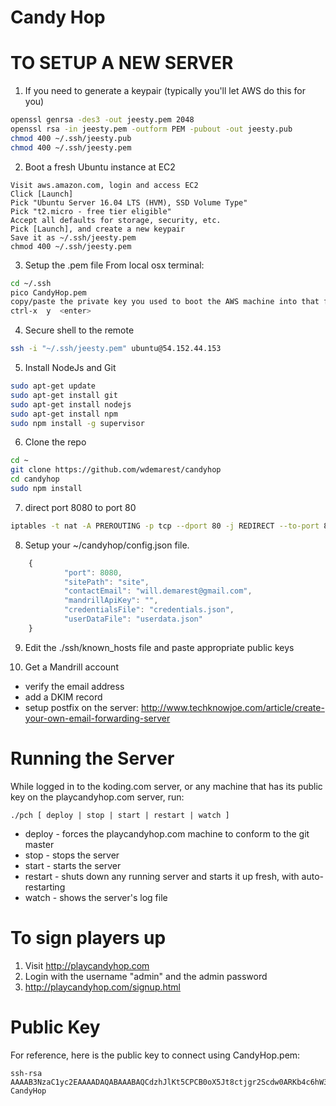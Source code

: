 # Candy Hop

# TO SETUP A NEW SERVER

1. If you need to generate a keypair (typically you'll let AWS do this for you)
```bash
openssl genrsa -des3 -out jeesty.pem 2048
openssl rsa -in jeesty.pem -outform PEM -pubout -out jeesty.pub
chmod 400 ~/.ssh/jeesty.pub
chmod 400 ~/.ssh/jeesty.pem
```

2. Boot a fresh Ubuntu instance at EC2
```
Visit aws.amazon.com, login and access EC2
Click [Launch]
Pick "Ubuntu Server 16.04 LTS (HVM), SSD Volume Type"
Pick "t2.micro - free tier eligible"
Accept all defaults for storage, security, etc.
Pick [Launch], and create a new keypair
Save it as ~/.ssh/jeesty.pem
chmod 400 ~/.ssh/jeesty.pem
```

3. Setup the .pem file
From local osx terminal:
```bash
cd ~/.ssh
pico CandyHop.pem
copy/paste the private key you used to boot the AWS machine into that file
ctrl-x  y  <enter>
```

4. Secure shell to the remote
```bash
ssh -i "~/.ssh/jeesty.pem" ubuntu@54.152.44.153
```

5. Install NodeJs and Git
```bash
sudo apt-get update
sudo apt-get install git
sudo apt-get install nodejs
sudo apt-get install npm
sudo npm install -g supervisor
```

6. Clone the repo
```bash
cd ~
git clone https://github.com/wdemarest/candyhop
cd candyhop
sudo npm install
```

7. direct port 8080 to port 80
```bash
iptables -t nat -A PREROUTING -p tcp --dport 80 -j REDIRECT --to-port 8080
```

8. Setup your ~/candyhop/config.json file.
```javascript
    {
            "port": 8080,                                                                                        
            "sitePath": "site",
            "contactEmail": "will.demarest@gmail.com",
            "mandrillApiKey": "",
            "credentialsFile": "credentials.json",
            "userDataFile": "userdata.json"
    }
```

9. Edit the ./ssh/known_hosts file and paste appropriate public keys

10. Get a Mandrill account
   - verify the email address
   - add a DKIM record
- setup postfix on the server:
   http://www.techknowjoe.com/article/create-your-own-email-forwarding-server

# Running the Server

While logged in to the koding.com server, or any machine that has its public key on
the playcandyhop.com server, run:

    ./pch [ deploy | stop | start | restart | watch ]

* deploy - forces the playcandyhop.com machine to conform to the git master
* stop - stops the server
* start - starts the server
* restart - shuts down any running server and starts it up fresh, with auto-restarting
* watch - shows the server's log file

# To sign players up

1. Visit http://playcandyhop.com
2. Login with the username "admin" and the admin password
3. http://playcandyhop.com/signup.html

# Public Key

For reference, here is the public key to connect using CandyHop.pem:
```
ssh-rsa AAAAB3NzaC1yc2EAAAADAQABAAABAQCdzhJlKt5CPCB0oX5Jt8ctjgr2Scdw0ARKb4c6hW3rqHzGU8K7q+W4ulVIGJzrCB5o1lVvcfzEPu37rdon1VngZMHAhEtf5SyNxIbOBqXrCpge2UvMUDW8fxOez1O+pVotx4IYoC1jzwfJEWD6LFmGUuKVxTxbkUCNmPiosECGBMEHvrsOWsFL9vUXhp/WrnMPP/KGCMN6Wm0W1kxlv8ISp6tQ8Zi3u4by0C+5FSKW7Ta5Z9EzdxKRMVyPw0Kw3Y9QiLYEoSkM5B3UcXtK+eCL2AR8nE/ul/kRdG/QfDrW3Bf+QDX5MClCVXtk0qIn7q/U65kr4embszEwOBzB8BAB CandyHop
```

